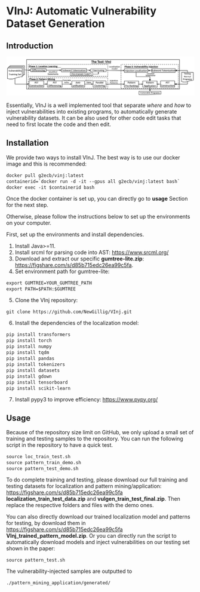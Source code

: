 # VInJ: Automatic Vulnerability Dataset Generation

## Introduction
![Alt text](https://raw.githubusercontent.com/NewGillig/VInj/master/workflow2024.png)

Essentially, VInJ is a well implemented tool that separate *where* and *how* to inject vulnerabilities into existing programs, to automatically generate vulnerability datasets. It can be also used for other code edit tasks that need to first locate the code and then edit.

## Installation
We provide two ways to install VInJ. The best way is to use our docker image and this is recommended:
```
docker pull g2ecb/vinj:latest
containerid=`docker run -d -it --gpus all g2ecb/vinj:latest bash`
docker exec -it $containerid bash
```
Once the docker container is set up, you can directly go to **usage** Section for the next step.

Otherwise, please follow the instructions below to set up the environments on your computer.

First, set up the environments and install dependencies.
1. Install Java>=11.
2. Install srcml for parsing code into AST: https://www.srcml.org/
3. Download and extract our specific **gumtree-lite.zip**: https://figshare.com/s/d85b715edc26ea99c5fa.
4. Set environment path for gumtree-lite:
```
export GUMTREE=YOUR_GUMTREE_PATH
export PATH=$PATH:$GUMTREE
```
5. Clone the VInj repository: 
```
git clone https://github.com/NewGillig/VInj.git
```
6. Install the dependencies of the localization model:
```
pip install transformers
pip install torch
pip install numpy
pip install tqdm
pip install pandas
pip install tokenizers
pip install datasets
pip install gdown
pip install tensorboard
pip install scikit-learn
```
7. Install pypy3 to improve efficiency: https://www.pypy.org/

## Usage
Because of the repository size limit on GitHub, we only upload a small set of training and testing samples to the repository. You can run the following script in the repository to have a quick test.
```
source loc_train_test.sh
source pattern_train_demo.sh
source pattern_test_demo.sh 
```
To do complete training and testing, please download our full training and testing datasets for localization and pattern mining/application: 
https://figshare.com/s/d85b715edc26ea99c5fa **localization_train_test_data.zip** and **vulgen_train_test_final.zip**. Then replace the respective folders and files with the demo ones.

You can also directly download our trained localization model and patterns for testing, by download them in https://figshare.com/s/d85b715edc26ea99c5fa **VInj_trained_pattern_model.zip**. Or you can directly run the script to automatically download models and inject vulnerabilities on our testing set shown in the paper:
```
source pattern_test.sh
``` 

The vulnerability-injected samples are outputted to 
```
./pattern_mining_application/generated/
```
